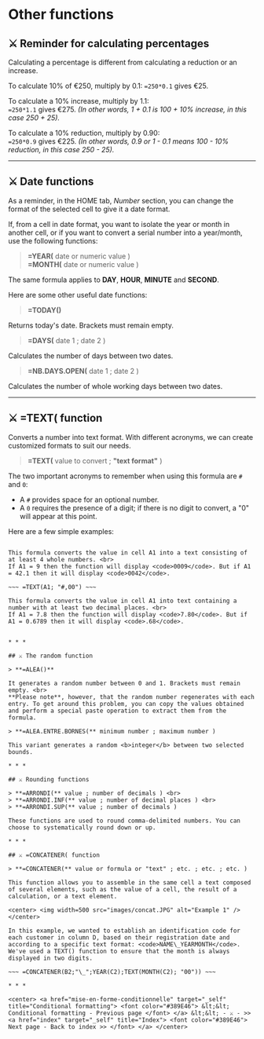 # Other functions

## ⚔️ Reminder for calculating percentages

Calculating a percentage is different from calculating a reduction or an increase.

To calculate 10% of €250, multiply by 0.1: <code>=250\*0.1</code> gives €25.

To calculate a 10% increase, multiply by 1.1: <br>
  <code>=250\*1.1</code> gives €275. *(In other words, 1 + 0.1 is 100 + 10% increase, in this case 250 + 25).*

To calculate a 10% reduction, multiply by 0.90: <br>
  <code>=250\*0.9</code> gives €225. *(In other words, 0.9 or 1 - 0.1 means 100 - 10% reduction, in this case 250 - 25).*

* * *

## ⚔️ Date functions

As a reminder, in the HOME tab, *Number* section, you can change the format of the selected cell to give it a date format.

If, from a cell in date format, you want to isolate the year or month in another cell, or if you want to convert a serial number into a year/month, use the following functions:

> **=YEAR(** date or numeric value ) <br>
> **=MONTH(** date or numeric value ) 

The same formula applies to **DAY**, **HOUR**, **MINUTE** and **SECOND**.



Here are some other useful date functions:

> **=TODAY()**

Returns today's date. Brackets must remain empty.

> **=DAYS(** date 1 ; date 2 )

Calculates the number of days between two dates.

> **=NB.DAYS.OPEN(** date 1 ; date 2 )

Calculates the number of whole working days between two dates.

* * *

## ⚔️ =TEXT( function

Converts a number into text format. With different acronyms, we can create customized formats to suit our needs.

> **=TEXT(** value to convert ; **"**text format**"** ) 

The two important acronyms to remember when using this formula are <code>#</code> and <code>0</code>:

* A <code>#</code> provides space for an optional number. 
* A <code>0</code> requires the presence of a digit; if there is no digit to convert, a "0" will appear at this point.


Here are a few simple examples:

~~~ =TEXT(A1; "0000") ~~~

This formula converts the value in cell A1 into a text consisting of at least 4 whole numbers. <br>
If A1 = 9 then the function will display <code>0009</code>. But if A1 = 42.1 then it will display <code>0042</code>.

~~~ =TEXT(A1; "#,00") ~~~

This formula converts the value in cell A1 into text containing a number with at least two decimal places. <br>
If A1 = 7.8 then the function will display <code>7.80</code>. But if A1 = 0.6789 then it will display <code>.68</code>.


* * *

## ⚔️ The random function

> **=ALEA()**

It generates a random number between 0 and 1. Brackets must remain empty. <br>
**Please note**, however, that the random number regenerates with each entry. To get around this problem, you can copy the values obtained and perform a special paste operation to extract them from the formula.

> **=ALEA.ENTRE.BORNES(** minimum number ; maximum number )

This variant generates a random <b>integer</b> between two selected bounds.

* * *

## ⚔️ Rounding functions

> **=ARRONDI(** value ; number of decimals ) <br>
> **=ARRONDI.INF(** value ; number of decimal places ) <br>
> **=ARRONDI.SUP(** value ; number of decimals )

These functions are used to round comma-delimited numbers. You can choose to systematically round down or up.

* * *

## ⚔️ =CONCATENER( function

> **=CONCATENER(** value or formula or "text" ; etc. ; etc. ; etc. )

This function allows you to assemble in the same cell a text composed of several elements, such as the value of a cell, the result of a calculation, or a text element.

<center> <img width=500 src="images/concat.JPG" alt="Example 1" /> </center>

In this example, we wanted to establish an identification code for each customer in column D, based on their registration date and according to a specific text format: <code>NAME\_YEARMONTH</code>. We've used a TEXT() function to ensure that the month is always displayed in two digits.

~~~ =CONCATENER(B2;"\_";YEAR(C2);TEXT(MONTH(C2); "00")) ~~~

* * *

<center> <a href="mise-en-forme-conditionnelle" target="_self" title="Conditional formatting"> <font color="#389E46"> &lt;&lt; Conditional formatting - Previous page </font> </a> &lt;&lt; - ⚔️ - >> <a href="index" target="_self" title="Index"> <font color="#389E46"> Next page - Back to index >> </font> </a> </center>
